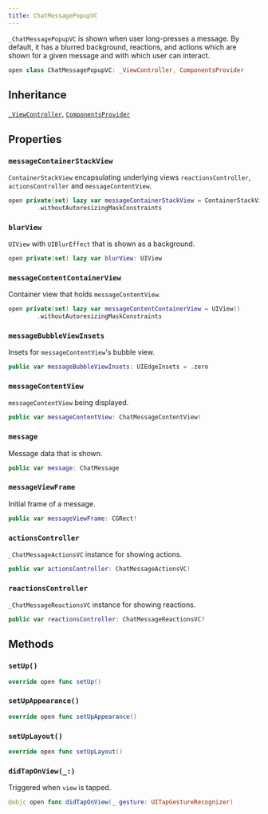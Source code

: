 ```yaml
---
title: ChatMessagePopupVC
---
```


`_ChatMessagePopupVC` is shown when user long-presses a message.
By default, it has a blurred background, reactions, and actions which are shown for a given message
and with which user can interact.

``` swift
open class ChatMessagePopupVC: _ViewController, ComponentsProvider 
```

## Inheritance

[`_ViewController`](../../common-views/_view-controller), [`ComponentsProvider`](../../utils/components-provider)

## Properties

### `messageContainerStackView`

`ContainerStackView` encapsulating underlying views `reactionsController`, `actionsController` and `messageContentView`.

``` swift
open private(set) lazy var messageContainerStackView = ContainerStackView()
        .withoutAutoresizingMaskConstraints
```

### `blurView`

`UIView` with `UIBlurEffect` that is shown as a background.

``` swift
open private(set) lazy var blurView: UIView 
```

### `messageContentContainerView`

Container view that holds `messageContentView`.

``` swift
open private(set) lazy var messageContentContainerView = UIView()
        .withoutAutoresizingMaskConstraints
```

### `messageBubbleViewInsets`

Insets for `messageContentView`'s bubble view.

``` swift
public var messageBubbleViewInsets: UIEdgeInsets = .zero
```

### `messageContentView`

`messageContentView` being displayed.

``` swift
public var messageContentView: ChatMessageContentView!
```

### `message`

Message data that is shown.

``` swift
public var message: ChatMessage 
```

### `messageViewFrame`

Initial frame of a message.

``` swift
public var messageViewFrame: CGRect!
```

### `actionsController`

`_ChatMessageActionsVC` instance for showing actions.

``` swift
public var actionsController: ChatMessageActionsVC!
```

### `reactionsController`

`_ChatMessageReactionsVC` instance for showing reactions.

``` swift
public var reactionsController: ChatMessageReactionsVC?
```

## Methods

### `setUp()`

``` swift
override open func setUp() 
```

### `setUpAppearance()`

``` swift
override open func setUpAppearance() 
```

### `setUpLayout()`

``` swift
override open func setUpLayout() 
```

### `didTapOnView(_:)`

Triggered when `view` is tapped.

``` swift
@objc open func didTapOnView(_ gesture: UITapGestureRecognizer) 
```

